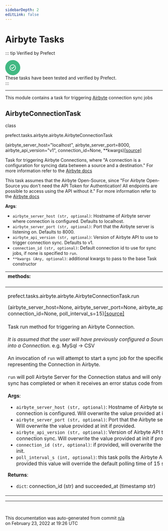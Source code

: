 ```yaml
---
sidebarDepth: 2
editLink: false
---
```

# Airbyte Tasks

::: tip Verified by Prefect
<div class="verified-task">
<svg xmlns="http://www.w3.org/2000/svg" width="48" height="48" viewBox="0 0 48 48" fill="none">
<circle cx="24" cy="24" r="24" fill="#42b983"/>
<circle cx="24" cy="24" r="9" stroke="#fff" stroke-width="2"/>
<path d="M19 24L22.4375 27L29 20.5" stroke="#fff" stroke-width="2"/>
</svg>
<div>
These tasks have been tested and verified by Prefect.
</div>
</div>
:::

---

This module contains a task for triggering [Airbyte](https://airbyte.io/) connection sync jobs
 ## AirbyteConnectionTask
 <div class='class-sig' id='prefect-tasks-airbyte-airbyte-airbyteconnectiontask'><p class="prefect-sig">class </p><p class="prefect-class">prefect.tasks.airbyte.airbyte.AirbyteConnectionTask</p>(airbyte_server_host=&quot;localhost&quot;, airbyte_server_port=8000, airbyte_api_version=&quot;v1&quot;, connection_id=None, **kwargs)<span class="source"><a href="https://github.com/PrefectHQ/prefect/blob/master/src/prefect/tasks/airbyte/airbyte.py#L28">[source]</a></span></div>

Task for triggering Airbyte Connections, where "A connection is a configuration for syncing data between a source and a destination." For more information refer to the [Airbyte docs](https://docs.airbyte.io/understanding-airbyte/connections)

This task assumes that the Airbyte Open-Source, since "For Airbyte Open-Source you don't need the API Token for Authentication! All endpoints are possible to access using the API without it." For more information refer to the [Airbyte docs](https://docs.airbyte.io/api-documentation)

**Args**:     <ul class="args"><li class="args">`airbyte_server_host (str, optional)`: Hostname of Airbyte server where connection is configured.         Defaults to localhost.     </li><li class="args">`airbyte_server_port (str, optional)`: Port that the Airbyte server is listening on.         Defaults to 8000.     </li><li class="args">`airbyte_api_version (str, optional)`: Version of Airbyte API to use to trigger connection sync.         Defaults to v1.     </li><li class="args">`connection_id (str, optional)`: Default connection id to         use for sync jobs, if none is specified to `run`.     </li><li class="args">`**kwargs (Any, optional)`: additional kwargs to pass to the         base Task constructor</li></ul>

|methods: &nbsp;&nbsp;&nbsp;&nbsp;&nbsp;&nbsp;&nbsp;&nbsp;&nbsp;&nbsp;&nbsp;&nbsp;&nbsp;&nbsp;&nbsp;&nbsp;&nbsp;&nbsp;&nbsp;&nbsp;&nbsp;&nbsp;&nbsp;&nbsp;&nbsp;&nbsp;&nbsp;&nbsp;&nbsp;&nbsp;&nbsp;&nbsp;&nbsp;&nbsp;&nbsp;&nbsp;&nbsp;&nbsp;&nbsp;&nbsp;&nbsp;&nbsp;&nbsp;&nbsp;&nbsp;&nbsp;&nbsp;&nbsp;&nbsp;&nbsp;&nbsp;&nbsp;&nbsp;&nbsp;&nbsp;&nbsp;&nbsp;&nbsp;&nbsp;&nbsp;&nbsp;&nbsp;&nbsp;&nbsp;&nbsp;&nbsp;&nbsp;&nbsp;&nbsp;&nbsp;&nbsp;&nbsp;&nbsp;&nbsp;&nbsp;&nbsp;&nbsp;&nbsp;&nbsp;&nbsp;&nbsp;&nbsp;&nbsp;&nbsp;&nbsp;&nbsp;&nbsp;&nbsp;&nbsp;&nbsp;&nbsp;&nbsp;&nbsp;&nbsp;&nbsp;&nbsp;&nbsp;&nbsp;&nbsp;&nbsp;&nbsp;&nbsp;&nbsp;&nbsp;&nbsp;&nbsp;&nbsp;&nbsp;&nbsp;&nbsp;&nbsp;&nbsp;&nbsp;&nbsp;&nbsp;&nbsp;&nbsp;&nbsp;&nbsp;&nbsp;&nbsp;&nbsp;&nbsp;&nbsp;&nbsp;&nbsp;&nbsp;&nbsp;&nbsp;&nbsp;&nbsp;&nbsp;&nbsp;&nbsp;&nbsp;&nbsp;&nbsp;&nbsp;&nbsp;&nbsp;&nbsp;&nbsp;&nbsp;&nbsp;&nbsp;&nbsp;&nbsp;&nbsp;&nbsp;&nbsp;|
|:----|
 | <div class='method-sig' id='prefect-tasks-airbyte-airbyte-airbyteconnectiontask-run'><p class="prefect-class">prefect.tasks.airbyte.airbyte.AirbyteConnectionTask.run</p>(airbyte_server_host=None, airbyte_server_port=None, airbyte_api_version=None, connection_id=None, poll_interval_s=15)<span class="source"><a href="https://github.com/PrefectHQ/prefect/blob/master/src/prefect/tasks/airbyte/airbyte.py#L191">[source]</a></span></div>
<p class="methods">Task run method for triggering an Airbyte Connection.<br><br>*It is assumed that the user will have previously configured a Source & Destination into a Connection.* e.g. MySql -> CSV<br><br>An invocation of `run` will attempt to start a sync job for the specified `connection_id` representing the Connection in Airbyte.<br><br>`run` will poll Airbyte Server for the Connection status and will only complete when the sync has completed or when it receives an error status code from an API call.<br><br>**Args**:     <ul class="args"><li class="args">`airbyte_server_host (str, optional)`: Hostname of Airbyte server where connection is         configured. Will overwrite the value provided at init if provided.     </li><li class="args">`airbyte_server_port (str, optional)`: Port that the Airbyte server is listening on.         Will overwrite the value provided at init if provided.     </li><li class="args">`airbyte_api_version (str, optional)`: Version of Airbyte API to use to trigger connection         sync. Will overwrite the value provided at init if provided.     </li><li class="args">`connection_id (str, optional)`: if provided,         will overwrite the value provided at init.     </li><li class="args">`poll_interval_s (int, optional)`: this task polls the         Airbyte API for status, if provided this value will         override the default polling time of 15 seconds.</li></ul> **Returns**:     <ul class="args"><li class="args">`dict`: connection_id (str) and succeeded_at (timestamp str)</li></ul></p>|

---
<br>


<p class="auto-gen">This documentation was auto-generated from commit <a href='https://github.com/PrefectHQ/prefect/commit/n/a'>n/a</a> </br>on February 23, 2022 at 19:26 UTC</p>